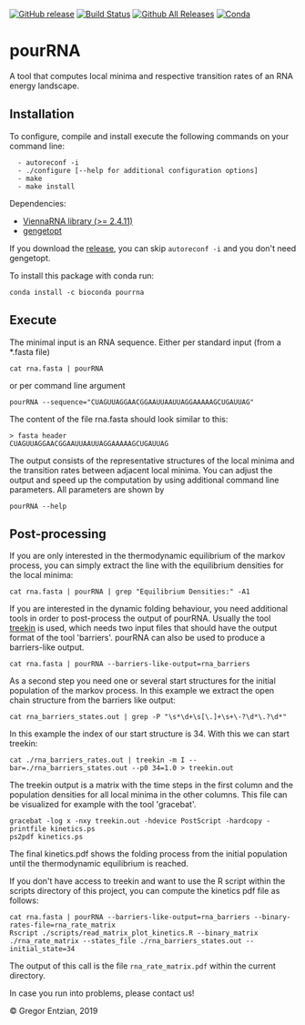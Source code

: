 [![GitHub release](https://img.shields.io/github/release/ViennaRNA/pourRNA.svg)](https://github.com/ViennaRNA/pourRNA/releases)
[![Build Status](https://travis-ci.org/ViennaRNA/pourRNA.svg?branch=master)](https://travis-ci.org/ViennaRNA/pourRNA)
[![Github All Releases](https://img.shields.io/github/downloads/ViennaRNA/pourRNA/total.svg)](https://github.com/ViennaRNA/pourRNA/releases)
[![Conda](https://img.shields.io/conda/v/bioconda/pourRNA.svg)](https://anaconda.org/bioconda/pourRNA)

# pourRNA

A tool that computes local minima and respective transition rates of an RNA energy landscape.

## Installation

To configure, compile and install execute the following commands on your command line:
```
  - autoreconf -i
  - ./configure [--help for additional configuration options]
  - make
  - make install
```
Dependencies:
  - [ViennaRNA library (>= 2.4.11)](https://www.tbi.univie.ac.at/RNA/#download)
  - [gengetopt](https://www.gnu.org/software/gengetopt/gengetopt.html)

If you download the [release](https://github.com/ViennaRNA/pourRNA/releases), you can skip `autoreconf -i` and you don't need gengetopt.

To install this package with conda run:
```
conda install -c bioconda pourrna
```

## Execute
The minimal input is an RNA sequence. Either per standard input (from a *.fasta file)
```
cat rna.fasta | pourRNA
```
or per command line argument
```
pourRNA --sequence="CUAGUUAGGAACGGAAUUAAUUAGGAAAAAGCUGAUUAG"
```

The content of the file rna.fasta should look similar to this:
```
> fasta header
CUAGUUAGGAACGGAAUUAAUUAGGAAAAAGCUGAUUAG
```


The output consists of the representative structures of the local minima and the transition rates between adjacent local minima.
You can adjust the output and speed up the computation by using additional command line parameters. All parameters are shown by
```
pourRNA --help
```


## Post-processing
If you are only interested in the thermodynamic equilibrium of the markov process, you can simply extract the line with the equilibrium densities for the local minima:
```
cat rna.fasta | pourRNA | grep "Equilibrium Densities:" -A1
```

If you are interested in the dynamic folding behaviour, you need additional tools in order to post-process the output of pourRNA.
Usually the tool [treekin](https://www.tbi.univie.ac.at/RNA/Treekin/) is used, which needs two input files that should have the output format of the tool 'barriers'.
pourRNA can also be used to produce a barriers-like output.
```
cat rna.fasta | pourRNA --barriers-like-output=rna_barriers
```
As a second step you need one or several start structures for the initial population of the markov process. In this example we extract the open chain structure from the barriers like output:
```
cat rna_barriers_states.out | grep -P "\s*\d+\s[\.]+\s+\-?\d*\.?\d*"
```
In this example the index of our start structure is 34.
With this we can start treekin:
```
cat ./rna_barriers_rates.out | treekin -m I --bar=./rna_barriers_states.out --p0 34=1.0 > treekin.out
```
The treekin output is a matrix with the time steps in the first column and the population densities for all local minima in the other columns.
This file can be visualized for example with the tool 'gracebat'.
```
gracebat -log x -nxy treekin.out -hdevice PostScript -hardcopy -printfile kinetics.ps
ps2pdf kinetics.ps
```
The final kinetics.pdf shows the folding process from the initial population until the thermodynamic equilibrium is reached.


If you don't have access to treekin and want to use the R script within the scripts directory of this project, you can compute the kinetics pdf file as follows:
```
cat rna.fasta | pourRNA --barriers-like-output=rna_barriers --binary-rates-file=rna_rate_matrix
Rscript ./scripts/read_matrix_plot_kinetics.R --binary_matrix ./rna_rate_matrix --states_file ./rna_barriers_states.out --initial_state=34
```
The output of this call is the file `rna_rate_matrix.pdf` within the current directory.

In case you run into problems, please contact us!



&copy; Gregor Entzian, 2019

